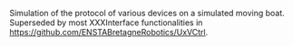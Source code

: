 Simulation of the protocol of various devices on a simulated moving boat.
Superseded by most XXXInterface functionalities in https://github.com/ENSTABretagneRobotics/UxVCtrl.
